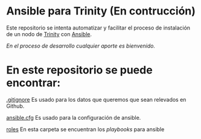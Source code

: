 # Ansible para Trinity (En contrucción)
Este repositorio se intenta automatizar y facilitar el proceso de instalación de un nodo de [Trinity](https://trinity.ethereum.org/) con [Ansible](https://www.ansible.com/). 

_En el proceso de desarrollo cualquier aporte es bienvenido._

# En este repositorio se puede encontrar:
[.gitignore](.gitignore) Es usado para los datos que queremos que sean relevados en Github.

[ansible.cfg](ansible.cfg) Es usado para la configuración de ansible.

[roles](roles) En esta carpeta se encuentran los _playbooks_ para ansible